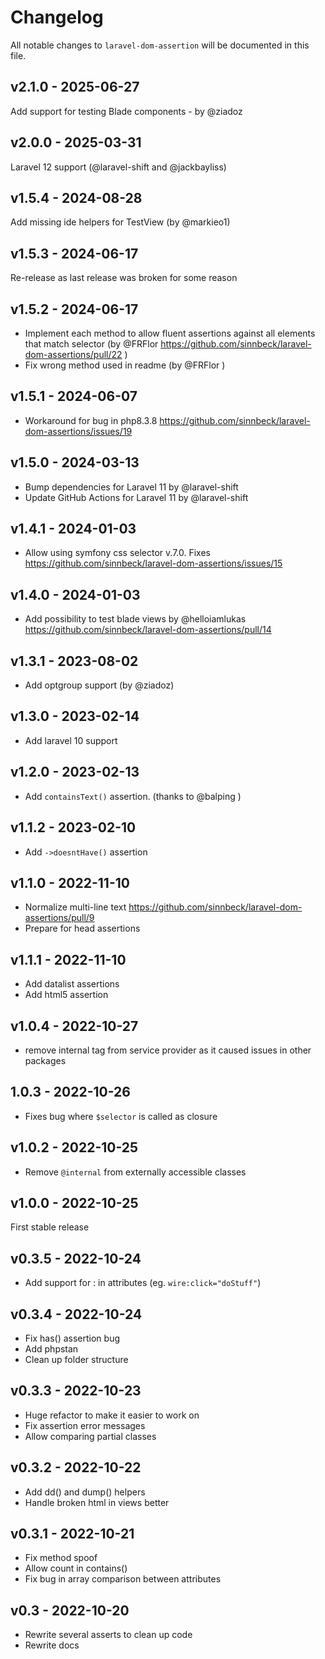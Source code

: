 # Changelog

All notable changes to `laravel-dom-assertion` will be documented in this file.

## v2.1.0 - 2025-06-27

Add support for testing Blade components - by @ziadoz

## v2.0.0 - 2025-03-31

Laravel 12 support (@laravel-shift and @jackbayliss)

## v1.5.4 - 2024-08-28

Add missing ide helpers for TestView (by @markieo1)

## v1.5.3 - 2024-06-17

Re-release as last release was broken for some reason

## v1.5.2 - 2024-06-17

* Implement each method to allow fluent assertions against all elements that match selector (by @FRFlor https://github.com/sinnbeck/laravel-dom-assertions/pull/22 )
* Fix wrong method used in readme (by @FRFlor )

## v1.5.1 - 2024-06-07

* Workaround for bug in php8.3.8 https://github.com/sinnbeck/laravel-dom-assertions/issues/19

## v1.5.0 - 2024-03-13

* Bump dependencies for Laravel 11 by @laravel-shift
* Update GitHub Actions for Laravel 11 by @laravel-shift

## v1.4.1 - 2024-01-03

* Allow using symfony css selector v.7.0. Fixes https://github.com/sinnbeck/laravel-dom-assertions/issues/15

## v1.4.0 - 2024-01-03

* Add possibility to test blade views by @helloiamlukas https://github.com/sinnbeck/laravel-dom-assertions/pull/14

## v1.3.1 - 2023-08-02

- Add optgroup support (by @ziadoz)

## v1.3.0 - 2023-02-14

- Add laravel 10 support

## v1.2.0 - 2023-02-13

- Add `containsText()` assertion. (thanks to @balping )

## v1.1.2 - 2023-02-10

- Add `->doesntHave()` assertion

## v1.1.0 - 2022-11-10

- Normalize multi-line text https://github.com/sinnbeck/laravel-dom-assertions/pull/9
- Prepare for head assertions

## v1.1.1 - 2022-11-10

- Add datalist assertions
- Add html5 assertion

## v1.0.4 - 2022-10-27

- remove internal tag from service provider as it caused issues in other packages

## 1.0.3 - 2022-10-26

- Fixes bug where `$selector` is called as closure

## v1.0.2 - 2022-10-25

- Remove `@internal` from externally accessible classes

## v1.0.0 - 2022-10-25

First stable release

## v0.3.5 - 2022-10-24

- Add support for : in attributes (eg. `wire:click="doStuff"`)

## v0.3.4 - 2022-10-24

- Fix has() assertion bug
- Add phpstan
- Clean up folder structure

## v0.3.3 - 2022-10-23

- Huge refactor to make it easier to work on
- Fix assertion error messages
- Allow comparing partial classes

## v0.3.2 - 2022-10-22

- Add dd() and dump() helpers
- Handle broken html in views better

## v0.3.1 - 2022-10-21

- Fix method spoof
- Allow count in contains()
- Fix bug in array comparison between attributes

## v0.3 - 2022-10-20

- Rewrite several asserts to clean up code
- Rewrite docs
